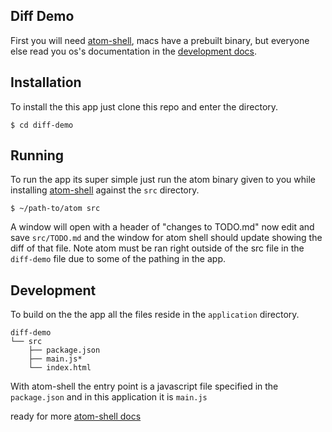 ## Diff Demo

First you will need [atom-shell](https://github.com/atom/atom-shell), macs have a prebuilt binary, but everyone else read you os's documentation in the [development docs](https://github.com/atom/atom-shell/tree/master/docs/development).

## Installation

To install the this app just clone this repo and enter the directory.

    $ cd diff-demo

## Running 

To run the app its super simple just run the atom binary given to you while installing [atom-shell](https://github.com/atom/atom-shell) against the `src` directory.

    $ ~/path-to/atom src

A window will open with a header of "changes to TODO.md" now edit and save `src/TODO.md` and the window for atom shell should update showing the diff of that file. Note atom must be ran right outside of the src file in the `diff-demo` file due to some of the pathing in the app.

## Development

To build on the the app all the files reside in the `application` directory.

    diff-demo
    └── src
        ├── package.json
        ├── main.js*
        └── index.html

With atom-shell the entry point is a javascript file specified in the `package.json` and in this application it is `main.js`

ready for more [atom-shell docs](https://github.com/atom/atom-shell/tree/master/docs)